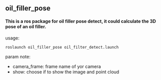 ## oil_filler_pose

#### This is a ros package for oil filler pose detect, it could calculate the 3D pose of an oil filler.

usage:

```
roslaunch oil_filler_pose oil_filter_detect.launch
```

param note: 
 - camera_frame: frame name of yor camera
 - show: choose if to show the image and point cloud